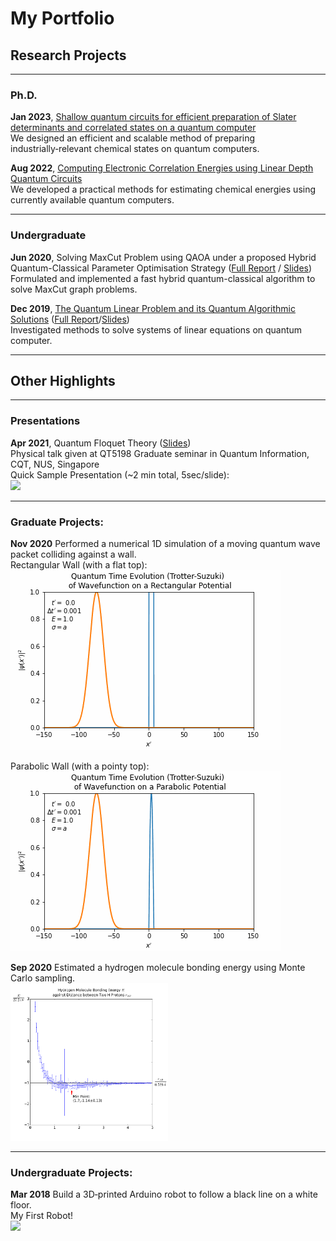 #  My Portfolio

## Research Projects
---

###  Ph.D. 

**Jan 2023**, [Shallow quantum circuits for efficient preparation of Slater determinants and correlated states on a quantum computer](https://arxiv.org/abs/2301.07477)<br>
We designed an efficient and scalable method of preparing industrially‑relevant chemical states on quantum computers.<br>

**Aug 2022**, [Computing Electronic Correlation Energies using Linear Depth Quantum Circuits](http://arxiv.org/abs/2207.03949)<br>
We developed a practical methods for estimating chemical energies using currently available quantum computers.<br>

---

### Undergraduate 

**Jun 2020**, Solving MaxCut Problem using QAOA under a proposed Hybrid Quantum-Classical Parameter Optimisation Strategy 
([Full Report](https://github.com/cheechonghian/about_me/blob/main/0_undergrad/Internship%20Report.pdf) / [Slides](https://github.com/cheechonghian/about_me/blob/main/0_undergrad/Internship%20Presentation.pdf))<br>
Formulated and implemented a fast hybrid quantum-classical algorithm to solve MaxCut graph problems.


**Dec 2019**, [The Quantum Linear Problem and its Quantum Algorithmic Solutions](https://dr.ntu.edu.sg/handle/10356/138662) ([Full Report](https://github.com/cheechonghian/about_me/blob/main/0_undergrad/Final_Year_Project_Chee_Chong_Hian.pdf)/[Slides](https://github.com/cheechonghian/about_me/blob/main/0_undergrad/FYP%20Presentation.pdf))<br>
Investigated methods to solve systems of linear equations on quantum computer.

---

## Other Highlights

---

### Presentations

**Apr 2021**, Quantum Floquet Theory ([Slides](https://github.com/cheechonghian/about_me/blob/main/1_phd/0_talks/Floquet.ppsx)) <br>
Physical talk given at QT5198 Graduate seminar in Quantum Information, CQT, NUS, Singapore <br>
Quick Sample Presentation (~2 min total, 5sec/slide): <br>
![](https://github.com/cheechonghian/about_me/blob/main/1_phd/0_talks/Floquet.gif)

---

### Graduate Projects:

**Nov 2020** Performed a numerical 1D simulation of a moving quantum wave packet colliding against a wall. <br>
Rectangular Wall (with a flat top):<br>
![](https://github.com/cheechonghian/about_me/blob/main/1_phd/1_mod/tunneling_rect.gif)

Parabolic Wall (with a pointy top):<br>
![](https://github.com/cheechonghian/about_me/blob/main/1_phd/1_mod/tunneling_para.gif)

**Sep 2020** Estimated a hydrogen molecule bonding energy using Monte Carlo sampling. <br>
<img src="https://github.com/cheechonghian/about_me/blob/main/1_phd/1_mod/hydrogen_plot.png" width=50% height=50%>

---

### Undergraduate Projects:

**Mar 2018** Build a 3D‑printed Arduino robot to follow a black line on a white floor.<br>
My First Robot!<br>
![](https://github.com/cheechonghian/about_me/blob/main/0_undergrad/my_first_robot.gif)